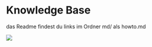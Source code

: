 # Knowledge Base

das Readme findest du links im Ordner md/ als howto.md

![](https://cdn.glitch.com/55b523cf-c2f4-4e0d-be9f-2fcebd2dac14%2Fhowto.png?v=1586045725084)